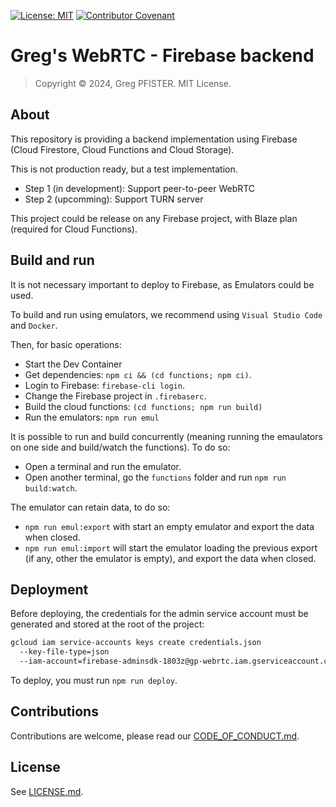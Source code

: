 [![License: MIT](https://img.shields.io/badge/License-MIT-yellow.svg)](LICENSE.md)
[![Contributor Covenant](https://img.shields.io/badge/Contributor%20Covenant-2.1-4baaaa.svg)](CODE_OF_CONDUCT.md)

# Greg's WebRTC - Firebase backend

> Copyright © 2024, Greg PFISTER. MIT License.

## About

This repository is providing a backend implementation using Firebase (Cloud
Firestore, Cloud Functions and Cloud Storage).

This is not production ready, but a test implementation.

- Step 1 (in development): Support peer-to-peer WebRTC
- Step 2 (upcomming): Support TURN server

This project could be release on any Firebase project, with Blaze plan
(required for Cloud Functions).

## Build and run

It is not necessary important to deploy to Firebase, as Emulators could be used.

To build and run using emulators, we recommend using `Visual Studio Code` and
`Docker`.

Then, for basic operations:

- Start the Dev Container
- Get dependencies: `npm ci && (cd functions; npm ci)`.
- Login to Firebase: `firebase-cli login`.
- Change the Firebase project in `.firebaserc`.
- Build the cloud functions: `(cd functions; npm run build)`
- Run the emulators: `npm run emul`

It is possible to run and build concurrently (meaning running the emaulators
on one side and build/watch the functions). To do so:

- Open a terminal and run the emulator.
- Open another terminal, go the `functions` folder and run `npm run build:watch`.

The emulator can retain data, to do so:

- `npm run emul:export` with start an empty emulator and export the data when
  closed.
- `npm run emul:import` will start the emulator loading the previous export (if
  any, other the emulator is empty), and export the data when closed.

## Deployment

Before deploying, the credentials for the admin service account must be
generated and stored at the root of the project:

```sh
gcloud iam service-accounts keys create credentials.json
  --key-file-type=json
  --iam-account=firebase-adminsdk-1803z@gp-webrtc.iam.gserviceaccount.com
```

To deploy, you must run `npm run deploy`.

## Contributions

Contributions are welcome, please read our [CODE_OF_CONDUCT.md](./CODE_OF_CONDUCT.md).

## License

See [LICENSE.md](LICENSE.md).
